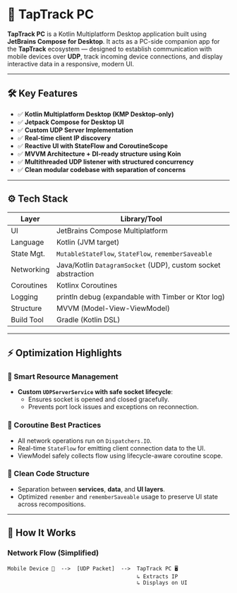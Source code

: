 # 🚀 TapTrack PC

**TapTrack PC** is a Kotlin Multiplatform Desktop application built using **JetBrains Compose for Desktop**. It acts as a PC-side companion app for the **TapTrack** ecosystem — designed to establish communication with mobile devices over **UDP**, track incoming device connections, and display interactive data in a responsive, modern UI.

---

## 🛠️ Key Features

- ✅ **Kotlin Multiplatform Desktop (KMP Desktop-only)**
- ✅ **Jetpack Compose for Desktop UI**
- ✅ **Custom UDP Server Implementation**
- ✅ **Real-time client IP discovery**
- ✅ **Reactive UI with StateFlow and CoroutineScope**
- ✅ **MVVM Architecture + DI-ready structure using Koin**
- ✅ **Multithreaded UDP listener with structured concurrency**
- ✅ **Clean modular codebase with separation of concerns**

---

## ⚙️ Tech Stack

| Layer         | Library/Tool                  |
|---------------|-------------------------------|
| UI            | JetBrains Compose Multiplatform |
| Language      | Kotlin (JVM target)            |
| State Mgt.    | `MutableStateFlow`, `StateFlow`, `rememberSaveable` |
| Networking    | Java/Kotlin `DatagramSocket` (UDP), custom socket abstraction |
| Coroutines    | Kotlinx Coroutines             |
| Logging       | println debug (expandable with Timber or Ktor log) |
| Structure     | MVVM (Model-View-ViewModel)    |
| Build Tool    | Gradle (Kotlin DSL)            |

---

## ⚡ Optimization Highlights

### 🧠 Smart Resource Management
- **Custom `UDPServerService` with safe socket lifecycle**:
  - Ensures socket is opened and closed gracefully.
  - Prevents port lock issues and exceptions on reconnection.

### 🧵 Coroutine Best Practices
- All network operations run on `Dispatchers.IO`.
- Real-time `StateFlow` for emitting client connection data to the UI.
- ViewModel safely collects flow using lifecycle-aware coroutine scope.

### 🧼 Clean Code Structure
- Separation between **services**, **data**, and **UI layers**.
- Optimized `remember` and `rememberSaveable` usage to preserve UI state across recompositions.

---

## 🔌 How It Works

### Network Flow (Simplified)
```text
Mobile Device 📱  -->  [UDP Packet]  -->  TapTrack PC 🖥️
                                         ↳ Extracts IP
                                         ↳ Displays on UI
